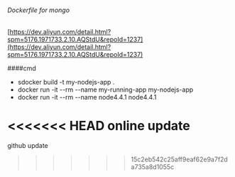 ###### Dockerfile for mongo
[https://dev.aliyun.com/detail.html?spm=5176.1971733.2.10.AQStdU&repoId=1237](https://dev.aliyun.com/detail.html?spm=5176.1971733.2.10.AQStdU&repoId=1237)


####cmd
* sdocker build -t my-nodejs-app .
* docker run -it --rm --name my-running-app my-nodejs-app
* docker run -it --rm --name node4.4.1  node4.4.1


<<<<<<< HEAD
online update
=======
github update
>>>>>>> 15c2eb542c25aff9eaf62e9a7f2da735a8d1055c
